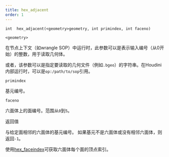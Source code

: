 ```yaml
---
title: hex_adjacent
order: 1
---
```


`int  hex_adjacent(<geometry>geometry, int primindex, int faceno)`

`<geometry>`

在节点上下文（如wrangle SOP）中运行时，此参数可以是表示输入编号（从0开始）的整数，用于读取几何体。

或者，该参数可以是指定要读取的几何文件（例如`.bgeo`）的字符串。在Houdini内部运行时，可以是`op:/path/to/sop`引用。

`primindex`

基元编号。

`faceno`

六面体上的面编号。范围从`0`到`5`。

返回值

与给定面相邻的六面体的基元编号。
如果基元不是六面体或没有相邻六面体，则返回`-1`。

使用[hex_faceindex](hex_faceindex.html "返回六面体每个面的顶点索引。")可获取六面体每个面的顶点索引。
